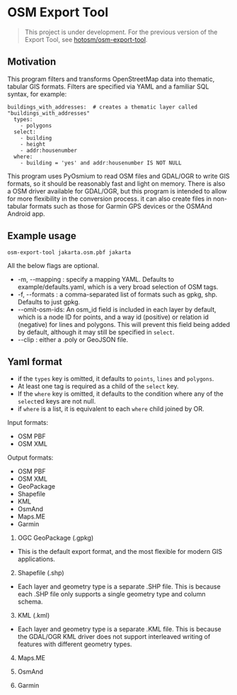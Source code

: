 # OSM Export Tool

> This project is under development. For the previous version of the Export Tool, see [hotosm/osm-export-tool](https://github.com/hotosm/osm-export-tool/tree/master/ops).

## Motivation

This program filters and transforms OpenStreetMap data into thematic, tabular GIS formats. 
Filters are specified via YAML and a familiar SQL syntax, for example:
```
buildings_with_addresses:  # creates a thematic layer called "buildings_with_addresses"
  types:
    - polygons
  select:
    - building
    - height
    - addr:housenumber
  where:
    - building = 'yes' and addr:housenumber IS NOT NULL
```

This program uses PyOsmium to read OSM files and GDAL/OGR to write GIS formats, so it should be reasonably fast and light on memory. There is also a OSM driver available for GDAL/OGR, but this program is intended to allow for more flexibility in the conversion process. it can also create files in non-tabular formats such as those for Garmin GPS devices or the OSMAnd Android app.

## Example usage

```
osm-export-tool jakarta.osm.pbf jakarta
```

All the below flags are optional.

* -m, --mapping : specify a mapping YAML. Defaults to example/defaults.yaml, which is a very broad selection of OSM tags.
* -f, --formats : a comma-separated list of formats such as gpkg, shp. Defaults to just gpkg. 
* --omit-osm-ids: An osm_id field is included in each layer by default, which is a node ID for points, and a way id (positive) or relation id (negative) for lines and polygons. This will prevent this field being added by default, although it may still be specified in `select`.
* --clip <file>: either a .poly or GeoJSON file.

## Yaml format

* if the `types` key is omitted, it defaults to `points`, `lines` and `polygons`.
* At least one tag is required as a child of the `select` key.
* If the `where` key is omitted, it defaults to the condition where any of the `select`ed keys are not null.
* if `where` is a list, it is equivalent to each `where` child joined by OR. 

Input formats:
* OSM PBF
* OSM XML

Output formats:
* OSM PBF
* OSM XML
* GeoPackage
* Shapefile
* KML
* OsmAnd
* Maps.ME
* Garmin

1. OGC GeoPackage (.gpkg)
* This is the default export format, and the most flexible for modern GIS applications. 

2. Shapefile (.shp)
* Each layer and geometry type is a separate .SHP file. This is because each .SHP file only supports a single geometry type and column schema. 

3. KML (.kml)
* Each layer and geometry type is a separate .KML file. This is because the GDAL/OGR KML driver does not support interleaved writing of features with different geometry types. 

4. Maps.ME

5. OsmAnd

6. Garmin
